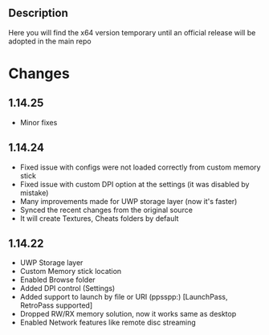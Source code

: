 ## Description
Here you will find the x64 version temporary until an official release will be adopted in the main repo

# Changes 

## 1.14.25

- Minor fixes

## 1.14.24

- Fixed issue with configs were not loaded correctly from custom memory stick
- Fixed issue with custom DPI option at the settings (it was disabled by mistake)
- Many improvements made for UWP storage layer (now it's faster)
- Synced the recent changes from the original source
- It will create Textures, Cheats folders by default

## 1.14.22

- UWP Storage layer
- Custom Memory stick location
- Enabled Browse folder
- Added DPI control (Settings)
- Added support to launch by file or URI (ppsspp:) [LaunchPass, RetroPass supported]
- Dropped RW/RX memory solution, now it works same as desktop
- Enabled Network features like remote disc streaming
